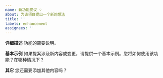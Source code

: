 ```yaml
---
name: 新功能提议 💡
about: 为该项目提出一个新的想法
title: ''
labels: enhancement
assignees: ''
---
```


**详细描述**
功能的简要说明。

**基本示例**
如果提案涉及新内容或变更，请提供一个基本示例。您将如何使用该功能？在哪种情况下？

**其它**
您还需要添加其他内容吗？
